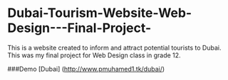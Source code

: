 # Dubai-Tourism-Website-Web-Design---Final-Project-
This is a website created to inform and attract potential tourists to Dubai. This was my final project for Web Design class in grade 12.

###Demo
[Dubai] (http://www.pmuhamed1.tk/dubai/)
